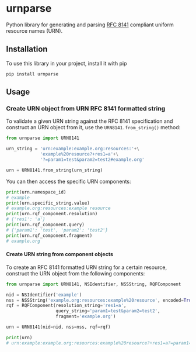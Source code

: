 # urnparse
Python library for generating and parsing [RFC 8141]( https://tools.ietf.org/html/rfc8141) compliant uniform
resource names (URN).

## Installation

To use this library in your project, install it with pip

```shell
pip install urnparse
```

## Usage

### Create URN object from URN RFC 8141 formatted string
To validate a given URN string against the RFC 8141 specification and construct
an URN object from it, use the `URN8141.from_string()` method:

```python
from urnparse import URN8141

urn_string = 'urn:example:example.org:resources:'+\
             'example%20resource?+res1=a'+\
             '?=param1=test&param2=test2#example.org'

urn = URN8141.from_string(urn_string)
````

You can then access the specific URN components:
```python
print(urn.namespace_id)
# example
print(urn.specific_string.value)
# example.org:resources:example resource
print(urn.rqf_component.resolution)
# {'res1': 'a'}
print(urn.rqf_component.query)
# {'param1': 'test', 'param2': 'test2'}
print(urn.rqf_component.fragment)
# example.org
```

#### Create URN string from component objects 
To create an RFC 8141 formatted URN string for a certain resource, construct the URN
object from the following components:

````python
from urnparse import URN8141, NSIdentifier, NSSString, RQFComponent

nid = NSIdentifier('example')
nss = NSSString('example.org:resources:example%20resource', encoded=True)
rqf = RQFComponent(resolution_string='res1=a',
                   query_string='param1=test&param2=test2',
                   fragment='example.org')

urn = URN8141(nid=nid, nss=nss, rqf=rqf)

print(urn)
# urn:example:example.org:resources:example%20resource?+res1=a?=param1=test&param2=test2#example.org
````

